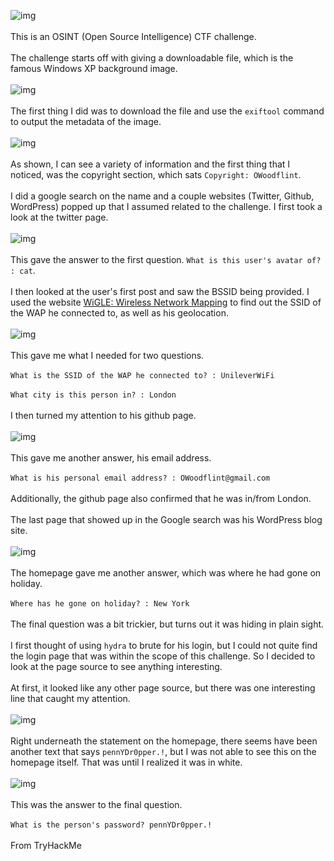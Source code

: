 ![img](images/1.png)<br><br>
This is an OSINT (Open Source Intelligence) CTF challenge.<br><br>
The challenge starts off with giving a downloadable file, which is the famous Windows XP background image.<br><br>
![img](images/2.png)<br><br>
The first thing I did was to download the file and use the `exiftool` command to output the metadata of the image.<br><br>
![img](images/3.png)<br><br>
As shown, I can see a variety of information and the first thing that I noticed, was the copyright section, which sats `Copyright: OWoodflint`.<br><br>
I did a google search on the name and a couple websites (Twitter, Github, WordPress) popped up that I assumed related to the challenge. I first took a look at the twitter page.<br><br>
![img](images/4.png)<br><br>
This gave the answer to the first question. `What is this user's avatar of? : cat`.<br><br>
I then looked at the user's first post and saw the BSSID being provided. I used the website [WiGLE: Wireless Network Mapping](https://wigle.net) to find out the SSID of the WAP he connected to, as well as his geolocation.<br><br>
![img](images/6.png)<br><br>
This gave me what I needed for two questions.<br><br>
`What is the SSID of the WAP he connected to? : UnileverWiFi`<br><br>
`What city is this person in? : London`<br><br>
I then turned my attention to his github page.<br><br>
![img](images/5.png)<br><br>
This gave me another answer, his email address.<br><br>
`What is his personal email address? : OWoodflint@gmail.com`<br><br>
Additionally, the github page also confirmed that he was in/from London.<br><br>
The last page that showed up in the Google search was his WordPress blog site.<br><br>
![img](images/7.png)<br><br>
The homepage gave me another answer, which was where he had gone on holiday.<br><br>
`Where has he gone on holiday? : New York`<br><br>
The final question was a bit trickier, but turns out it was hiding in plain sight.<br><br>
I first thought of using `hydra` to brute for his login, but I could not quite find the login page that was within the scope of this challenge. So I decided to look at the page source to see anything interesting.<br><br>
At first, it looked like any other page source, but there was one interesting line that caught my attention.<br><br>
![img](images/8.png)<br><br>
Right underneath the statement on the homepage, there seems have been another text that says `pennYDr0pper.!`, but I was not able to see this on the homepage itself. That was until I realized it was in white.<br><br>
![img](images/9.png)<br><br>
This was the answer to the final question.<br><br>
`What is the person's password? pennYDr0pper.!`<br><br>
From TryHackMe
